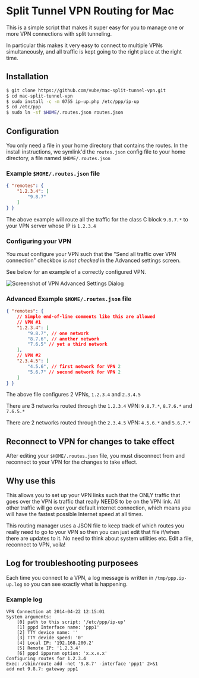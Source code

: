 # Split Tunnel VPN Routing for Mac

This is a simple script that makes it super easy for you to manage one or more VPN
connections with split tunneling.

In particular this makes it very easy to connect to multiple VPNs simultaneously, and
all traffic is kept going to the right place at the right time.


## Installation

```bash
$ git clone https://github.com/vube/mac-split-tunnel-vpn.git
$ cd mac-split-tunnel-vpn
$ sudo install -c -m 0755 ip-up.php /etc/ppp/ip-up
$ cd /etc/ppp
$ sudo ln -sf $HOME/.routes.json routes.json
```


## Configuration

You only need a file in your home directory that contains the routes.  In the install
instructions, we symlink'd the `routes.json` config file to your home directory, a file
named `$HOME/.routes.json`


### Example `$HOME/.routes.json` file

```json
{ "remotes": {
	"1.2.3.4": [
		"9.8.7"
	]
} }
```

The above example will route all the traffic for the class C block `9.8.7.*` to your VPN
server whose IP is `1.2.3.4`


### Configuring your VPN

You *must* configure your VPN such that the "Send all traffic over VPN connection" checkbox
*is not checked* in the Advanced settings screen.

See below for an example of a correctly configured VPN.

![Screenshot of VPN Advanced Settings Dialog](https://raw.github.com/vube/mac-split-tunnel-vpn/master/help/VPN-Advanced-Settings-Dialog.png)


### Advanced Example `$HOME/.routes.json` file

```json
{ "remotes": {
    // Simple end-of-line comments like this are allowed
    // VPN #1
	"1.2.3.4": [
		"9.8.7", // one network
		"8.7.6", // another network
		"7.6.5" // yet a third network
	],
	// VPN #2
	"2.3.4.5": [
		"4.5.6", // first network for VPN 2
		"5.6.7" // second network for VPN 2
	]
} }
```

The above file configures 2 VPNs, `1.2.3.4` and `2.3.4.5`

There are 3 networks routed through the `1.2.3.4` VPN: `9.8.7.*`, `8.7.6.*` and `7.6.5.*`

There are 2 networks routed through the `2.3.4.5` VPN: `4.5.6.*` and `5.6.7.*`


## Reconnect to VPN for changes to take effect

After editing your `$HOME/.routes.json` file, you must disconnect from and reconnect to
your VPN for the changes to take effect.


## Why use this

This allows you to set up your VPN links such that the ONLY traffic that goes over
the VPN is traffic that really NEEDS to be on the VPN link.  All other traffic will
go over your default internet connection, which means you will have the fastest possible
Internet speed at all times.

This routing manager uses a JSON file to keep track of which routes you really need
to go to your VPN so then you can just edit that file if/when there are updates to it.
No need to think about system utilities etc.  Edit a file, reconnect to VPN, voila!


## Log for troubleshooting purposees

Each time you connect to a VPN, a log message is written in `/tmp/ppp.ip-up.log` so you
can see exactly what is happening.

### Example log

```
VPN Connection at 2014-04-22 12:15:01
System arguments:
	[0] path to this script: '/etc/ppp/ip-up'
	[1] pppd Interface name: 'ppp1'
	[2] TTY device name: ''
	[3] TTY devide speed: '0'
	[4] Local IP: '192.168.200.2'
	[5] Remote IP: '1.2.3.4'
	[6] pppd ipparam option: 'x.x.x.x'
Configuring routes for 1.2.3.4
Exec: /sbin/route add -net '9.8.7' -interface 'ppp1' 2>&1
add net 9.8.7: gateway ppp1
```
